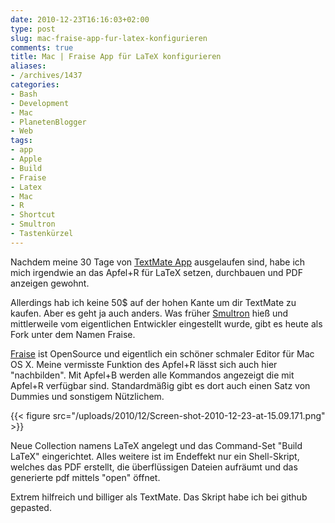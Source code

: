 ```yaml
---
date: 2010-12-23T16:16:03+02:00
type: post
slug: mac-fraise-app-fur-latex-konfigurieren
comments: true
title: Mac | Fraise App für LaTeX konfigurieren
aliases:
- /archives/1437
categories:
- Bash
- Development
- Mac
- PlanetenBlogger
- Web
tags:
- app
- Apple
- Build
- Fraise
- Latex
- Mac
- R
- Shortcut
- Smultron
- Tastenkürzel
---
```


Nachdem meine 30 Tage von [TextMate App](http://macromates.com/) ausgelaufen sind, habe ich mich irgendwie an das Apfel+R für LaTeX setzen, durchbauen und PDF anzeigen gewohnt.

Allerdings hab ich keine 50$ auf der hohen Kante um dir TextMate zu kaufen. Aber es geht ja auch anders. Was früher [ Smultron](http://en.wikipedia.org/wiki/Smultron) hieß und mittlerweile vom eigentlichen Entwickler eingestellt wurde, gibt es heute als Fork unter dem Namen Fraise.

[Fraise](https://github.com/jfmoy/Fraise/) ist OpenSource und eigentlich ein schöner schmaler Editor für Mac OS X.  Meine vermisste Funktion des Apfel+R lässt sich auch hier "nachbilden". Mit Apfel+B werden alle Kommandos angezeigt die mit Apfel+R verfügbar sind. Standardmäßig gibt es dort auch einen Satz von Dummies und sonstigem Nützlichem.

{{< figure src="/uploads/2010/12/Screen-shot-2010-12-23-at-15.09.171.png" >}}

Neue Collection namens LaTeX angelegt und das Command-Set "Build LaTeX" eingerichtet. Alles weitere ist im Endeffekt nur ein Shell-Skript, welches das PDF erstellt, die überflüssigen Dateien aufräumt und das generierte pdf mittels "open" öffnet.

Extrem hilfreich und billiger als TextMate. Das Skript habe ich bei github gepasted.


